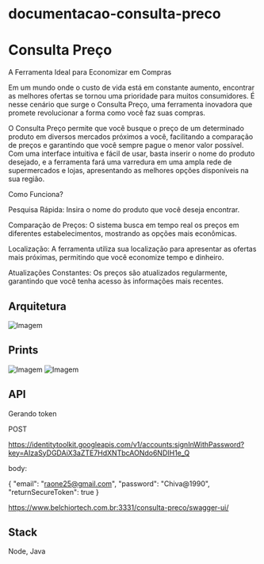 # documentacao-consulta-preco


# Consulta Preço

A Ferramenta Ideal para Economizar em Compras

Em um mundo onde o custo de vida está em constante aumento, encontrar as melhores ofertas se tornou uma prioridade para muitos consumidores. É nesse cenário que surge o Consulta Preço, uma ferramenta inovadora que promete revolucionar a forma como você faz suas compras. 

O Consulta Preço permite que você busque o preço de um determinado produto em diversos mercados próximos a você, facilitando a comparação de preços e garantindo que você sempre pague o menor valor possível. Com uma interface intuitiva e fácil de usar, basta inserir o nome do produto desejado, e a ferramenta fará uma varredura em uma ampla rede de supermercados e lojas, apresentando as melhores opções disponíveis na sua região.

Como Funciona?

Pesquisa Rápida: Insira o nome do produto que você deseja encontrar.

Comparação de Preços: O sistema busca em tempo real os preços em diferentes estabelecimentos, mostrando as opções mais econômicas.

Localização: A ferramenta utiliza sua localização para apresentar as ofertas mais próximas, permitindo que você economize tempo e dinheiro.

Atualizações Constantes: Os preços são atualizados regularmente, garantindo que você tenha acesso às informações mais recentes.


## Arquitetura
![Imagem](https://firebasestorage.googleapis.com/v0/b/betsure-36cd0.appspot.com/o/Diagrama%20sem%20nome.drawio%20(2).png?alt=media&token=afaabbd8-a336-46c4-8d63-4488f63be45c)

## Prints
![Imagem](https://firebasestorage.googleapis.com/v0/b/betsure-36cd0.appspot.com/o/WhatsApp%20Image%202024-10-04%20at%2018.22.03.jpeg?alt=media&token=48bee6f6-eb44-4521-9bcf-c6684e39444f)
![Imagem](https://firebasestorage.googleapis.com/v0/b/betsure-36cd0.appspot.com/o/WhatsApp%20Image%202024-10-04%20at%2018.22.57.jpeg?alt=media&token=f2c3ef0b-a3fd-4838-aeec-aad05972e7d5)

## API

Gerando token 

POST 

https://identitytoolkit.googleapis.com/v1/accounts:signInWithPassword?key=AIzaSyDGDAiX3aZTE7HdXNTbcAONdo6NDIH1e_Q

body:

{
    "email": "raone25@gmail.com",
    "password": "Chiva@1990",
    "returnSecureToken": true
}


https://www.belchiortech.com.br:3331/consulta-preco/swagger-ui/

## Stack

Node, Java
